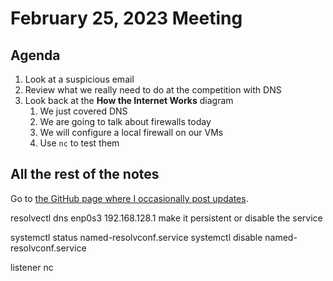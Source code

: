 # February 25, 2023 Meeting

## Agenda

1. Look at a suspicious email
2. Review what we really need to do at the competition with DNS
3. Look back at the **How the Internet Works** diagram
   1. We just covered DNS
   2. We are going to talk about firewalls today
   3. We will configure a local firewall on our VMs
   4. Use `nc` to test them

## All the rest of the notes

Go to [the GitHub page where I occasionally post updates](https://github.com/sql-sith/cdc-2023).

resolvectl dns enp0s3 192.168.128.1
make it persistent
or disable the service

systemctl status named-resolvconf.service 
systemctl disable named-resolvconf.service 

listener nc
